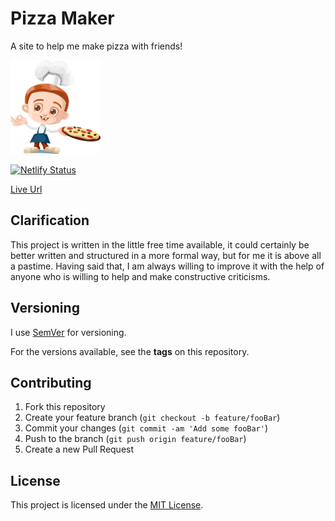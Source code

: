 # Pizza Maker

A site to help me make pizza with friends!

<img alt="Logo" src="./src/assets/logo.png" height="150" />

[![Netlify Status](https://api.netlify.com/api/v1/badges/ac5502c3-91a6-430a-a788-83f5294385f3/deploy-status)](https://app.netlify.com/sites/home-pizza-maker/deploys)

<a href="https://home-pizza-maker.netlify.app" target="_blank">Live Url</a>

## Clarification

This project is written in the little free time available, it could certainly be better written and structured in a more formal way, but for me it is above all a pastime.
Having said that, I am always willing to improve it with the help of anyone who is willing to help and make constructive criticisms.

## Versioning

I use [SemVer](http://semver.org) for versioning. 

For the versions available, see the **tags** on this repository.

## Contributing

1. Fork this repository
2. Create your feature branch (`git checkout -b feature/fooBar`)
3. Commit your changes (`git commit -am 'Add some fooBar'`)
4. Push to the branch (`git push origin feature/fooBar`)
5. Create a new Pull Request

## License

This project is licensed under the [MIT License](https://opensource.org/licenses/mit-license.php).
